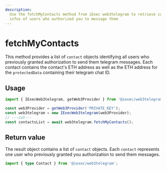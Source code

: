 ```yaml
---
description:
  Use the fetchMyContacts method from iExec web3telegram to retrieve contact
  infos of users who authorized you to message them
---
```


# fetchMyContacts

This method provides a list of `contact` objects identifying all users who
previously granted authorization to send them telegram messages. Each contact
contains the contact's ETH address as well as the ETH address for the
`protectedData` containing their telegram chat ID.

## Usage

```ts twoslash
import { IExecWeb3telegram, getWeb3Provider } from '@iexec/web3telegram';

const web3Provider = getWeb3Provider('PRIVATE_KEY');
const web3telegram = new IExecWeb3telegram(web3Provider);
// ---cut---
const contactsList = await web3telegram.fetchMyContacts();
```

## Return value

The result object contains a list of `contact` objects. Each `contact`
represents one user who previously granted you authorization to send them
messages.

```ts twoslash
import { type Contact } from '@iexec/web3telegram';
```
